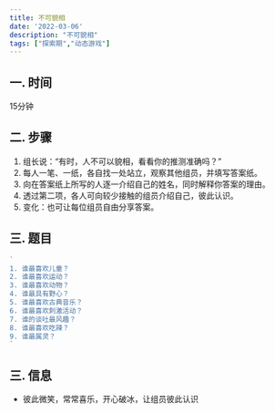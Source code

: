 ```yaml
---
title: 不可貌相
date: '2022-03-06'
description: "不可貌相"
tags: ["探索期","动态游戏"]
---
```

## 一. 时间
15分钟

## 二. 步骤
1. 组长说：“有时，人不可以貌相，看看你的推测准确吗？”
2. 每人一笔、一纸，各自找一处站立，观察其他组员，并填写答案纸。
3. 向在答案纸上所写的人逐一介绍自己的姓名，同时解释你答案的理由。
4. 透过第二项，各人可向较少接触的组员介绍自己，彼此认识。
5. 变化：也可让每位组员自由分享答案。

## 三. 题目
```js
`
1. 谁最喜欢儿童？
2. 谁最喜欢运动？
3. 谁最喜欢动物？
4. 谁最具有野心？
5. 谁最喜欢古典音乐？
6. 谁最喜欢刺激活动？
7. 谁的谈吐最风趣？
8. 谁最喜欢吃辣？
9. 谁最属灵？
`
```

## 三. 信息
- 彼此微笑，常常喜乐，开心破冰，让组员彼此认识